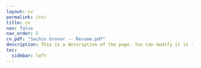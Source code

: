 ```yaml
---
layout: cv
permalink: /cv/
title: cv
nav: false
nav_order: 5
cv_pdf: "Sachin Grover -- Resume.pdf"
description: This is a description of the page. You can modify it in '_pages/cv.md'. You can also change or remove the top pdf download button.
toc:
  sidebar: left
---
```

